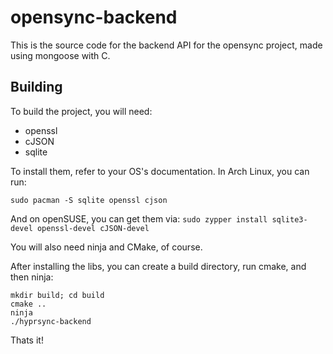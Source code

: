 # opensync-backend

This is the source code for the backend API for the opensync project, made using mongoose with C.

## Building

To build the project, you will need:
- openssl
- cJSON
- sqlite

To install them, refer to your OS's documentation.
In Arch Linux, you can run:

`sudo pacman -S sqlite openssl cjson`

And on openSUSE, you can get them via:
`sudo zypper install sqlite3-devel openssl-devel cJSON-devel`

You will also need ninja and CMake, of course.

After installing the libs, you can create a build directory, run cmake, and then ninja:

```
mkdir build; cd build
cmake ..
ninja
./hyprsync-backend
```

Thats it!
